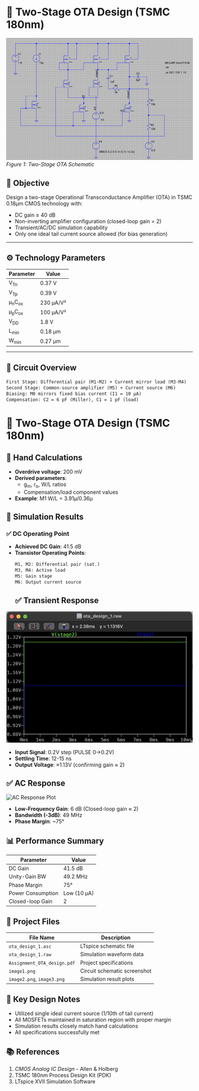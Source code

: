 # 📘 Two-Stage OTA Design (TSMC 180nm)

![OTA Schematic](./Schematic.png)  
*Figure 1: Two-Stage OTA Schematic*

## 🧠 Objective
Design a two-stage Operational Transconductance Amplifier (OTA) in TSMC 0.18μm CMOS technology with:
- DC gain ≥ 40 dB
- Non-inverting amplifier configuration (closed-loop gain = 2)
- Transient/AC/DC simulation capability
- Only one ideal tail current source allowed (for bias generation)

---

## ⚙️ Technology Parameters
| Parameter         | Value       |
|-------------------|-------------|
| V<sub>Tn</sub>    | 0.37 V      |
| V<sub>Tp</sub>    | 0.39 V      |
| μ<sub>n</sub>C<sub>ox</sub> | 230 μA/V² |
| μ<sub>p</sub>C<sub>ox</sub> | 100 μA/V² |
| V<sub>DD</sub>    | 1.8 V       |
| L<sub>min</sub>   | 0.18 μm     |
| W<sub>min</sub>   | 0.27 μm     |

---

## 🔧 Circuit Overview
```text
First Stage: Differential pair (M1-M2) + Current mirror load (M3-M4)
Second Stage: Common-source amplifier (M5) + Current source (M6)
Biasing: M0 mirrors fixed bias current (I1 = 10 µA)
Compensation: C2 = 6 pF (Miller), C1 = 1 pF (load)
```
# 📘 Two-Stage OTA Design (TSMC 180nm)

## 📐 Hand Calculations
- **Overdrive voltage**: 200 mV
- **Derived parameters**:
  - g<sub>m</sub>, r<sub>o</sub>, W/L ratios
  - Compensation/load component values
- **Example**: M1 W/L = 3.91µ/0.36µ

## 🧪 Simulation Results

### ✅ DC Operating Point
- **Achieved DC Gain**: 41.5 dB
- **Transistor Operating Points**:
  ```text
  M1, M2: Differential pair (sat.)
  M3, M4: Active load
  M5: Gain stage
  M6: Output current source
  ```
  ## ✅ Transient Response
![Transient Response Plot](./Step_Response_230102115.png)
- **Input Signal**: 0.2V step (PULSE 0→0.2V)
- **Settling Time**: 12-15 ns
- **Output Voltage**: ≈1.13V (confirming gain ≈ 2)

## ✅ AC Response
![AC Response Plot](./image3.png)
- **Low-Frequency Gain**: 6 dB (Closed-loop gain ≈ 2)
- **Bandwidth (-3dB)**: 49 MHz
- **Phase Margin**: ~75°

## 📊 Performance Summary
| Parameter          | Value       |
|--------------------|-------------|
| DC Gain            | 41.5 dB     |
| Unity-Gain BW      | 49.2 MHz    |
| Phase Margin       | 75°         |
| Power Consumption  | Low (10 µA) |
| Closed-loop Gain   | 2           |

## 📁 Project Files
| File Name                 | Description                  |
|---------------------------|------------------------------|
| `ota_design_1.asc`        | LTspice schematic file       |
| `ota_design_1.raw`        | Simulation waveform data     |
| `Assignment_OTA_design.pdf` | Project specifications      |
| `image1.png`              | Circuit schematic screenshot |
| `image2.png`, `image3.png` | Simulation result plots     |

## 📌 Key Design Notes
- Utilized single ideal current source (1/10th of tail current)
- All MOSFETs maintained in saturation region with proper margin
- Simulation results closely match hand calculations
- All specifications successfully met

## 📚 References
1. _CMOS Analog IC Design_ - Allen & Holberg
2. TSMC 180nm Process Design Kit (PDK)
3. LTspice XVII Simulation Software
